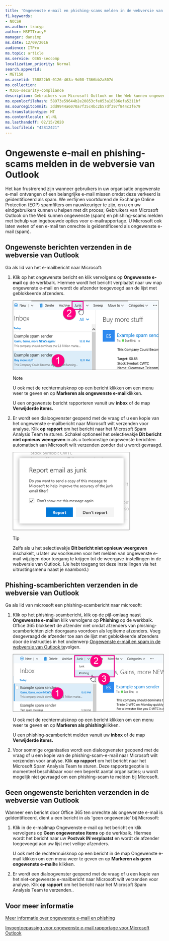 ```yaml
---
title: 'Ongewenste e-mail en phishing-scams melden in de webversie van Outlook '
f1.keywords:
- NOCSH
ms.author: tracyp
author: MSFTTracyP
manager: dansimp
ms.date: 12/09/2016
audience: ITPro
ms.topic: article
ms.service: O365-seccomp
localization_priority: Normal
search.appverid:
- MET150
ms.assetid: 758822b5-0126-463a-9d08-7366bb2a807d
ms.collection:
- M365-security-compliance
description: Gebruikers van Microsoft Outlook on the Web kunnen ongewenste (spam) en phishing-scams melden met behulp van ingebouwde opties voor e-mailrapportage. U Microsoft ook laten weten of een e-mail ten onrechte is geïdentificeerd als ongewenste e-mail (spam).
ms.openlocfilehash: 58973e59644b2e20853cfe053a18586efa5211bf
ms.sourcegitcommit: 3dd9944a6070a7f35c4bc2b57df397f844c3fe79
ms.translationtype: MT
ms.contentlocale: nl-NL
ms.lasthandoff: 02/15/2020
ms.locfileid: "42812421"
---
```

# <a name="report-junk-email-and-phishing-scams-in-outlook-on-the-web"></a>Ongewenste e-mail en phishing-scams melden in de webversie van Outlook

Het kan frustrerend zijn wanneer gebruikers in uw organisatie ongewenste e-mail ontvangen of een belangrijke e-mail missen omdat deze verkeerd is geïdentificeerd als spam. We verfijnen voortdurend de Exchange Online Protection (EOP) spamfilters om nauwkeuriger te zijn, en u en uw eindgebruikers kunnen u helpen met dit proces; Gebruikers van Microsoft Outlook on the Web kunnen ongewenste (spam) en phishing-scams melden met behulp van ingebouwde opties voor e-mailrapportage. U Microsoft ook laten weten of een e-mail ten onrechte is geïdentificeerd als ongewenste e-mail (spam).

## <a name="submit-junk-messages-in-outlook-on-the-web"></a>Ongewenste berichten verzenden in de webversie van Outlook

Ga als lid van het e-mailbericht naar Microsoft:

1. Klik op het ongewenste bericht en klik vervolgens op **Ongewenste e-mail** op de werkbalk. Hiermee wordt het bericht verplaatst naar uw map ongewenste e-mail en wordt de afzender toegevoegd aan de lijst met geblokkeerde afzenders.

   ![E-mail aangeven is onzin vanuit de webversie van Outlook](../../media/a10ae792-aab6-4374-a041-6c3f732eb2e3.png)

   > [!NOTE]
   > U ook met de rechtermuisknop op een bericht klikken om een menu weer te geven en op **Markeren als ongewenste e-mail**klikken.

   U een ongewenste bericht rapporteren vanuit uw **inbox** of de map **Verwijderde items.**

2. Er wordt een dialoogvenster geopend met de vraag of u een kopie van het ongewenste e-mailbericht naar Microsoft wilt verzenden voor analyse. Klik **op rapport** om het bericht naar het Microsoft Spam Analysis Team te sturen. Schakel optioneel het selectievakje **Dit bericht niet opnieuw weergeven** in als u toekomstige ongewenste berichten automatisch aan Microsoft wilt verzenden zonder dat u wordt gevraagd.

   ![Ongewenste e-mail rapporteren aan Microsoft vanuit de webversie van Outlook](../../media/e8d3a9f9-6eb6-4309-ba6d-643dffdb6a33.png)

   > [!TIP]
   > Zelfs als u het selectievakje **Dit bericht niet opnieuw weergeven** inschakelt, u later uw voorkeuren voor het melden van ongewenste e-mail wijzigen door toegang te krijgen tot de weergave-instellingen in de webversie van Outlook. (Je hebt toegang tot deze instellingen via het uitrustingsmenu naast je naambord.)

## <a name="submit-phishing-scam-messages-in-outlook-on-the-web"></a>Phishing-scamberichten verzenden in de webversie van Outlook

Ga als lid van microsoft een phishing-scambericht naar microsoft:

1. Klik op het phishing-scambericht, klik op de pijl-omlaag naast **Ongewenste e-mail**en klik vervolgens op **Phishing** op de werkbalk. Office 365 blokkeert de afzender niet omdat afzenders van phishing-scamberichten zich doorgaans voordoen als legitieme afzenders. Voeg desgevraagd de afzender toe aan de lijst met geblokkeerde afzenders door de instructies in het onderwerp [Ongewenste e-mail en spam in de webversie van Outlook te](https://support.office.com/article/db786e79-54e2-40cc-904f-d89d57b7f41d)volgen.

   ![Geef aan dat een e-mail een phishing-scam is in de webversie van Outlook](../../media/959bb577-341c-41ee-a159-e46600b2cf8a.png)

   U ook met de rechtermuisknop op een bericht klikken om een menu weer te geven en op **Markeren als phishing**klikken.

   U een phishing-scambericht melden vanuit uw **inbox** of de map **Verwijderde items.**

2. Voor sommige organisaties wordt een dialoogvenster geopend met de vraag of u een kopie van de phishing-scam-e-mail naar Microsoft wilt verzenden voor analyse. Klik **op rapport** om het bericht naar het Microsoft Spam Analysis Team te sturen. Deze rapportageoptie is momenteel beschikbaar voor een beperkt aantal organisaties; u wordt mogelijk niet gevraagd om een phishing-scam te melden bij Microsoft.

## <a name="submit-not-junk-messages-in-outlook-on-the-web"></a>Geen ongewenste berichten verzenden in de webversie van Outlook

Wanneer een bericht door Office 365 ten onrechte als ongewenste e-mail is geïdentificeerd, dient u een bericht in als 'geen ongewenste' bij Microsoft:

1. Klik in de e-mailmap Ongewenste e-mail op het bericht en klik vervolgens op **Geen ongewenstee items** op de werkbalk. Hiermee wordt het bericht naar uw **Postvak IN verplaatst** en wordt de afzender toegevoegd aan uw lijst met veilige afzenders.

   U ook met de rechtermuisknop op een bericht in de map Ongewenste e-mail klikken om een menu weer te geven en op **Markeren als geen ongewenste e-mail**te klikken.

2. Er wordt een dialoogvenster geopend met de vraag of u een kopie van het niet-ongewenste e-mailbericht naar Microsoft wilt verzenden voor analyse. Klik **op rapport** om het bericht naar het Microsoft Spam Analysis Team te verzenden..

## <a name="for-more-information"></a>Voor meer informatie

[Meer informatie over ongewenste e-mail en phishing](https://support.microsoft.com/article/86c1d76f-4d5a-4967-9647-35665dc17c31)

[Invoegtoepassing voor ongewenste e-mail rapportage voor Microsoft Outlook](https://docs.microsoft.com/office365/securitycompliance/junk-email-reporting-add-in-for-microsoft-outlook)
